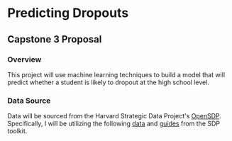 # Predicting Dropouts
## Capstone 3 Proposal


### Overview

This project will use machine learning techniques to build a model that will predict whether a student is likely to dropout at the high school level.

### Data Source

Data will be sourced from the Harvard Strategic Data Project's [OpenSDP](https://sdp.cepr.harvard.edu/opensdp). Specifically, I will be utilizing the following [data](https://github.com/OpenSDP/predicting_dropouts/tree/master/data) and [guides](https://hwpi.harvard.edu/files/sdp/files/sdp-toolkit-cg-data-linking-guide.pdf) from the SDP toolkit.
